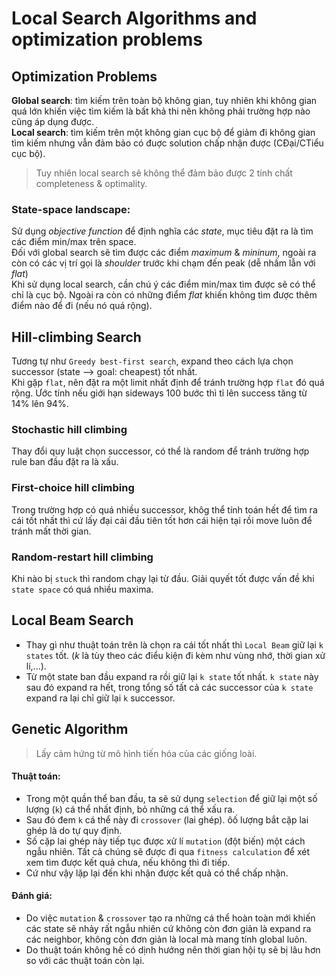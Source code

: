 # Local Search Algorithms and optimization problems
## Optimization Problems
**Global search**: tìm kiếm trên toàn bộ không gian, tuy nhiên khi không gian quá lớn khiến việc tìm kiếm là bất khả thi nên không phải trường hợp nào cũng áp dụng được. <br>
**Local search**: tìm kiếm trên một không gian cục bộ để giảm đi không gian tìm kiếm nhưng vẫn đảm bảo có đuợc solution chấp nhận được (CĐại/CTiểu cục bộ). <br>
> Tuy nhiên local search sẽ không thể đảm bảo được 2 tính chất completeness & optimality.
### State-space landscape:
Sử dụng *objective function* để định nghĩa các *state*, mục tiêu đặt ra là tìm các điểm min/max trên space. <br>
Đối với global search sẽ tìm được các điểm *maximum* & *mininum*, ngoài ra còn có các vị trí gọi là *shoulder* trước khi chạm đến peak (dễ nhầm lẫn với *flat*) <br>
Khi sử dụng local search, cần chú ý các điểm min/max tìm được sẽ có thể chỉ là cục bộ. Ngoài ra còn có những điểm *flat* khiến không tìm được thêm điểm nào để đi (nếu nó quá rộng).
## Hill-climbing Search
Tương tự như `Greedy best-first search`, expand theo cách lựa chọn successor (state --> goal: cheapest) tốt nhất. <br>
Khi gặp `flat`, nên đặt ra một limit nhất định để tránh trường hợp `flat` đó quá rộng. Ước tính nếu giới hạn sideways 100 bước thì tỉ lên success tăng từ 14% lên 94%. <br>
### Stochastic hill climbing
Thay đổi quy luật chọn successor, có thể là random để tránh trường hợp rule ban đầu đặt ra là xấu.
### First-choice hill climbing
Trong trường hợp có quá nhiều successor, khôg thể tính toán hết để tìm ra cái tốt nhất thì cứ lấy đại cái đầu tiên tốt hơn cái hiện tại rồi move luôn để tránh mất thời gian.
### Random-restart hill climbing
Khi nào bị `stuck` thì random chạy lại từ đầu. Giải quyết tốt được vấn đề khi `state space` có quá nhiều maxima.

<div style="page-break-after: always;"></div>

## Local Beam Search
- Thay gì như thuật toán trên là chọn ra cái tốt nhất thì `Local Beam` giữ lại `k states` tốt. (*k* là tùy theo các điểu kiện đi kèm như vùng nhớ, thời gian xử lí,...).
- Từ một state ban đầu expand ra rồi giữ lại `k state` tốt nhất. `k state` này sau đó expand ra hết, trong tổng số tất cả các successor của `k state` expand ra lại chỉ giữ lại `k` successor.
## Genetic Algorithm
> Lấy cảm hứng từ mô hình tiến hóa của các giống loài.
#### Thuật toán:
- Trong một quần thể ban đầu, ta sẽ sử dụng `selection` để giữ lại một số lượng (`k`) cá thể nhất định, bỏ những cá thể xấu ra.
- Sau đó đem `k` cá thể này đi `crossover` (lai ghép). ôố lượng bắt cặp lai ghép là do tự quy định.
- Số cặp lai ghép này tiếp tục được xử lí `mutation` (đột biến) một cách ngẫu nhiên. Tất cả chúng sẽ được đi qua `fitness calculation` để xét xem tìm được kết quả chưa, nếu không thì đi tiếp.
- Cứ như vậy lặp lại đến khi nhận được kết quả có thể chấp nhận.
#### Đánh giá:
- Do việc `mutation` & `crossover` tạo ra những cá thể hoàn toàn mới khiến các state sẽ nhảy rất ngẫu nhiên cứ không còn đơn giản là expand ra các neighbor, không còn đơn giản là local mà mang tính global luôn. <br>
- Do thuật toán không hề có dịnh hướng nên thời gian hội tụ sẽ bị lâu hơn so với các thuật toán còn lại. <br>